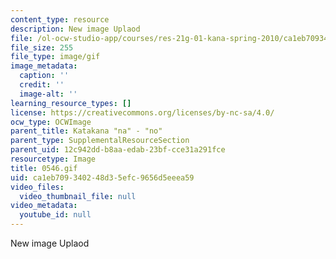 ```yaml
---
content_type: resource
description: New image Uplaod
file: /ol-ocw-studio-app/courses/res-21g-01-kana-spring-2010/ca1eb709340248d35efc9656d5eeea59_0546.gif
file_size: 255
file_type: image/gif
image_metadata:
  caption: ''
  credit: ''
  image-alt: ''
learning_resource_types: []
license: https://creativecommons.org/licenses/by-nc-sa/4.0/
ocw_type: OCWImage
parent_title: Katakana "na" - "no"
parent_type: SupplementalResourceSection
parent_uid: 12c942dd-b8aa-edab-23bf-cce31a291fce
resourcetype: Image
title: 0546.gif
uid: ca1eb709-3402-48d3-5efc-9656d5eeea59
video_files:
  video_thumbnail_file: null
video_metadata:
  youtube_id: null
---
```

New image Uplaod